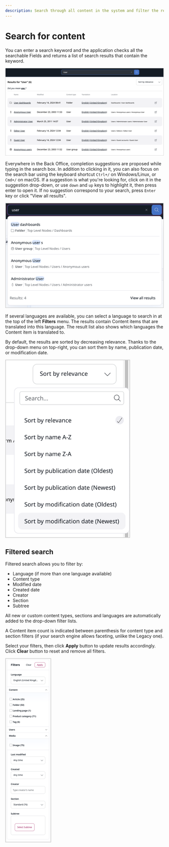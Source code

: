 ```yaml
---
description: Search through all content in the system and filter the results by different criteria.
---
```


# Search for content

You can enter a search keyword and the application checks all the searchable Fields and returns a list of search results that contain the keyword.

![Basic Search](img/basic_search.png)

Everywhere in the Back Office, completion suggestions are proposed while typing in the search box.
In addition to clicking in it, you can also focus on the search bar using the keyboard shortcut `Ctrl+/` on Windows/Linux, or `Cmd+/` on macOS.
If a suggestion is what you're looking for, click on it in the suggestion drop-down, or use `down` and `up` keys to highlight it, then press enter to open it.
If no suggestion correspond to your search, press `Enter` key or click "View all results".

![Suggestion drop-down](img/suggestion.png)

If several languages are available, you can select a language to search in at the top of the left **Filters** menu.
The results contain Content items that are translated into this language.
The result list also shows which languages the Content item is translated to.

By default, the results are sorted by decreasing relevance. Thanks to the drop-down menu on top-right, you can sort them by name, publication date, or modification date.

![Sorting menu](img/sorting_menu.png)

## Filtered search

Filtered search allows you to filter by:

- Language (if more than one language available)
- Content type
- Modified date
- Created date
- Creator
- Section
- Subtree

All new or custom content types, sections and languages are automatically added to the drop-down filter lists.

A Content item count is indicated between parenthesis for content type and section filters (if your search engine allows faceting, unlike the Legacy one).

Select your filters, then click **Apply** button to update results accordingly.
Click **Clear** button to reset and remove all filters.

![Filtered Search](img/filtered_search.png)
